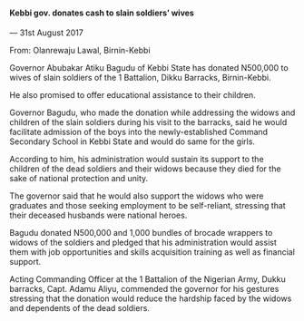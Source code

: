 #### Kebbi gov. donates cash to slain soldiers’ wives

— 31st August 2017

From: Olanrewaju Lawal, Birnin-Kebbi

Governor Abubakar Atiku Bagudu of Kebbi State has donated N500,000 to wives of slain soldiers of the 1 Battalion, Dikku Barracks, Birnin-Kebbi.

He also promised to offer educational assistance to their children.

Governor Bagudu, who made the donation while addressing the widows and children of the slain soldiers during his visit to the barracks, said he would facilitate admission of the boys into the newly-established Command Secondary School in Kebbi State and would do same for the girls.

According to him, his administration would sustain its support to the children of the dead soldiers and their widows because they died for the sake of national protection and unity.

The governor said that he would also support the widows who were graduates and those seeking employment to be self-reliant, stressing that their deceased husbands were national heroes.

Bagudu donated N500,000 and 1,000 bundles of brocade wrappers to widows of the soldiers and pledged that his administration would assist them with job opportunities and skills acquisition training as well as financial support.

Acting Commanding Officer at the 1 Battalion of the Nigerian Army, Dukku barracks, Capt. Adamu Aliyu, commended the governor for his gestures stressing that the donation would reduce the hardship faced by the widows and dependents of the dead soldiers.
